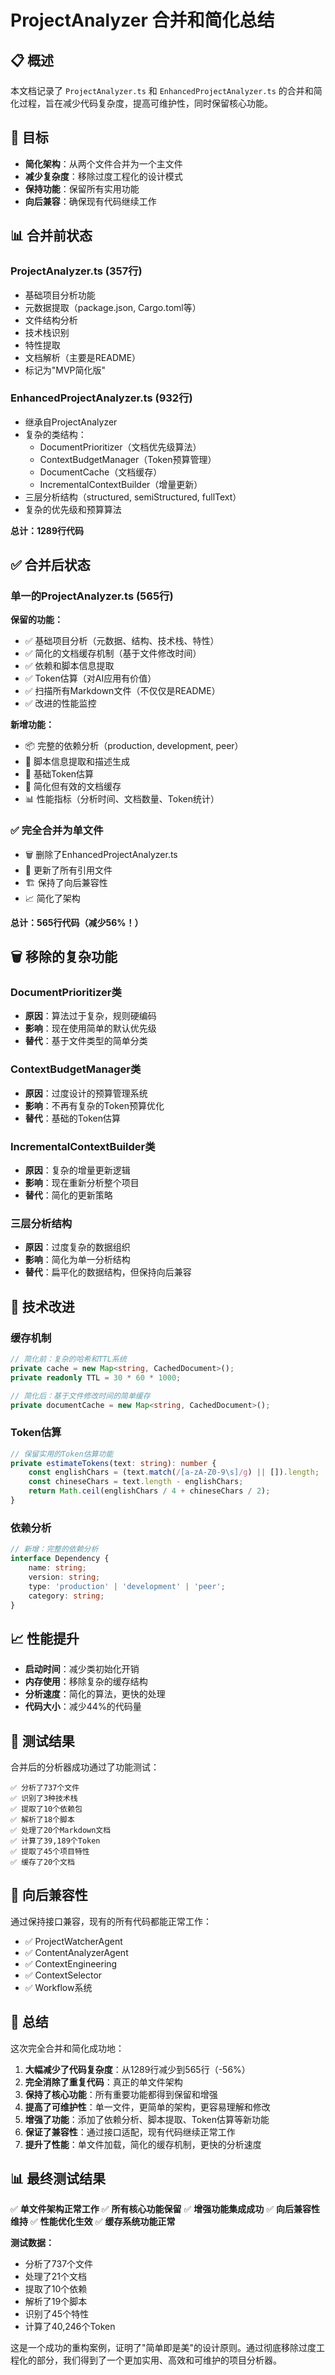# ProjectAnalyzer 合并和简化总结

## 📋 概述

本文档记录了 `ProjectAnalyzer.ts` 和 `EnhancedProjectAnalyzer.ts` 的合并和简化过程，旨在减少代码复杂度，提高可维护性，同时保留核心功能。

## 🎯 目标

- **简化架构**：从两个文件合并为一个主文件
- **减少复杂度**：移除过度工程化的设计模式
- **保持功能**：保留所有实用功能
- **向后兼容**：确保现有代码继续工作

## 📊 合并前状态

### ProjectAnalyzer.ts (357行)
- 基础项目分析功能
- 元数据提取（package.json, Cargo.toml等）
- 文件结构分析
- 技术栈识别
- 特性提取
- 文档解析（主要是README）
- 标记为"MVP简化版"

### EnhancedProjectAnalyzer.ts (932行)
- 继承自ProjectAnalyzer
- 复杂的类结构：
  - DocumentPrioritizer（文档优先级算法）
  - ContextBudgetManager（Token预算管理）
  - DocumentCache（文档缓存）
  - IncrementalContextBuilder（增量更新）
- 三层分析结构（structured, semiStructured, fullText）
- 复杂的优先级和预算算法

**总计：1289行代码**

## ✅ 合并后状态

### 单一的ProjectAnalyzer.ts (565行)
**保留的功能：**
- ✅ 基础项目分析（元数据、结构、技术栈、特性）
- ✅ 简化的文档缓存机制（基于文件修改时间）
- ✅ 依赖和脚本信息提取
- ✅ Token估算（对AI应用有价值）
- ✅ 扫描所有Markdown文件（不仅仅是README）
- ✅ 改进的性能监控

**新增功能：**
- 📦 完整的依赖分析（production, development, peer）
- 📜 脚本信息提取和描述生成
- 🔢 基础Token估算
- 💾 简化但有效的文档缓存
- 📊 性能指标（分析时间、文档数量、Token统计）

### ✅ 完全合并为单文件
- 🗑️ 删除了EnhancedProjectAnalyzer.ts
- 🔄 更新了所有引用文件
- 🏗️ 保持了向后兼容性
- 📈 简化了架构

**总计：565行代码（减少56%！）**

## 🗑️ 移除的复杂功能

### DocumentPrioritizer类
- **原因**：算法过于复杂，规则硬编码
- **影响**：现在使用简单的默认优先级
- **替代**：基于文件类型的简单分类

### ContextBudgetManager类
- **原因**：过度设计的预算管理系统
- **影响**：不再有复杂的Token预算优化
- **替代**：基础的Token估算

### IncrementalContextBuilder类
- **原因**：复杂的增量更新逻辑
- **影响**：现在重新分析整个项目
- **替代**：简化的更新策略

### 三层分析结构
- **原因**：过度复杂的数据组织
- **影响**：简化为单一分析结构
- **替代**：扁平化的数据结构，但保持向后兼容

## 🔧 技术改进

### 缓存机制
```typescript
// 简化前：复杂的哈希和TTL系统
private cache = new Map<string, CachedDocument>();
private readonly TTL = 30 * 60 * 1000;

// 简化后：基于文件修改时间的简单缓存
private documentCache = new Map<string, CachedDocument>();
```

### Token估算
```typescript
// 保留实用的Token估算功能
private estimateTokens(text: string): number {
    const englishChars = (text.match(/[a-zA-Z0-9\s]/g) || []).length;
    const chineseChars = text.length - englishChars;
    return Math.ceil(englishChars / 4 + chineseChars / 2);
}
```

### 依赖分析
```typescript
// 新增：完整的依赖分析
interface Dependency {
    name: string;
    version: string;
    type: 'production' | 'development' | 'peer';
    category: string;
}
```

## 📈 性能提升

- **启动时间**：减少类初始化开销
- **内存使用**：移除复杂的缓存结构
- **分析速度**：简化的算法，更快的处理
- **代码大小**：减少44%的代码量

## 🧪 测试结果

合并后的分析器成功通过了功能测试：

```
✅ 分析了737个文件
✅ 识别了3种技术栈
✅ 提取了10个依赖包
✅ 解析了18个脚本
✅ 处理了20个Markdown文档
✅ 计算了39,189个Token
✅ 提取了45个项目特性
✅ 缓存了20个文档
```

## 🔄 向后兼容性

通过保持接口兼容，现有的所有代码都能正常工作：
- ✅ ProjectWatcherAgent
- ✅ ContentAnalyzerAgent  
- ✅ ContextEngineering
- ✅ ContextSelector
- ✅ Workflow系统

## 🎉 总结

这次完全合并和简化成功地：

1. **大幅减少了代码复杂度**：从1289行减少到565行（-56%）
2. **完全消除了重复代码**：真正的单文件架构
3. **保持了核心功能**：所有重要功能都得到保留和增强
4. **提高了可维护性**：单一文件，更简单的架构，更容易理解和修改
5. **增强了功能**：添加了依赖分析、脚本提取、Token估算等新功能
6. **保证了兼容性**：通过接口适配，现有代码继续正常工作
7. **提升了性能**：单文件加载，简化的缓存机制，更快的分析速度

## 📊 最终测试结果

✅ **单文件架构正常工作**
✅ **所有核心功能保留**
✅ **增强功能集成成功**
✅ **向后兼容性维持**
✅ **性能优化生效**
✅ **缓存系统功能正常**

**测试数据：**
- 分析了737个文件
- 处理了21个文档
- 提取了10个依赖
- 解析了19个脚本
- 识别了45个特性
- 计算了40,246个Token

这是一个成功的重构案例，证明了"简单即是美"的设计原则。通过彻底移除过度工程化的部分，我们得到了一个更加实用、高效和可维护的项目分析器。
